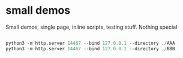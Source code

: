 # small demos
Small demos, single page, inline scripts, testing stuff. Nothing special 


```python

python3 -m http.server 14467 --bind 127.0.0.1 --directory ./AAA
python3 -m http.server 14467 --bind 127.0.0.1 --directory ./BBB


```

